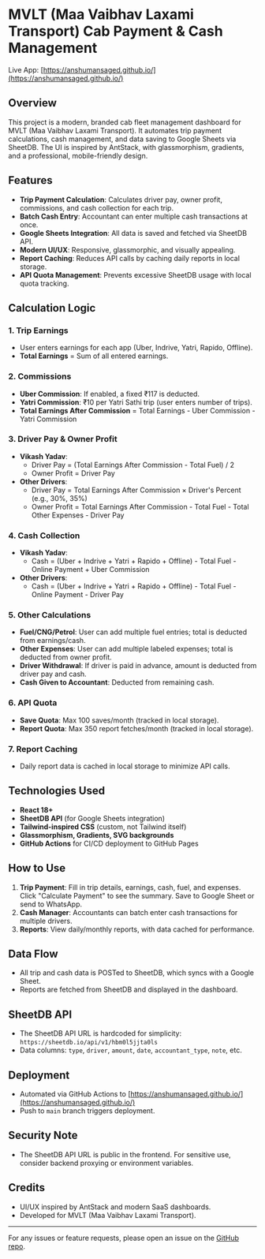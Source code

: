 # MVLT (Maa Vaibhav Laxami Transport) Cab Payment & Cash Management

Live App: [https://anshumansaged.github.io/](https://anshumansaged.github.io/)

## Overview
This project is a modern, branded cab fleet management dashboard for MVLT (Maa Vaibhav Laxami Transport). It automates trip payment calculations, cash management, and data saving to Google Sheets via SheetDB. The UI is inspired by AntStack, with glassmorphism, gradients, and a professional, mobile-friendly design.

## Features
- **Trip Payment Calculation**: Calculates driver pay, owner profit, commissions, and cash collection for each trip.
- **Batch Cash Entry**: Accountant can enter multiple cash transactions at once.
- **Google Sheets Integration**: All data is saved and fetched via SheetDB API.
- **Modern UI/UX**: Responsive, glassmorphic, and visually appealing.
- **Report Caching**: Reduces API calls by caching daily reports in local storage.
- **API Quota Management**: Prevents excessive SheetDB usage with local quota tracking.

## Calculation Logic
### 1. **Trip Earnings**
- User enters earnings for each app (Uber, Indrive, Yatri, Rapido, Offline).
- **Total Earnings** = Sum of all entered earnings.

### 2. **Commissions**
- **Uber Commission**: If enabled, a fixed ₹117 is deducted.
- **Yatri Commission**: ₹10 per Yatri Sathi trip (user enters number of trips).
- **Total Earnings After Commission** = Total Earnings - Uber Commission - Yatri Commission

### 3. **Driver Pay & Owner Profit**
- **Vikash Yadav**:
  - Driver Pay = (Total Earnings After Commission - Total Fuel) / 2
  - Owner Profit = Driver Pay
- **Other Drivers**:
  - Driver Pay = Total Earnings After Commission × Driver's Percent (e.g., 30%, 35%)
  - Owner Profit = Total Earnings After Commission - Total Fuel - Total Other Expenses - Driver Pay

### 4. **Cash Collection**
- **Vikash Yadav**:
  - Cash = (Uber + Indrive + Yatri + Rapido + Offline) - Total Fuel - Online Payment + Uber Commission
- **Other Drivers**:
  - Cash = (Uber + Indrive + Yatri + Rapido + Offline) - Total Fuel - Online Payment - Driver Pay

### 5. **Other Calculations**
- **Fuel/CNG/Petrol**: User can add multiple fuel entries; total is deducted from earnings/cash.
- **Other Expenses**: User can add multiple labeled expenses; total is deducted from owner profit.
- **Driver Withdrawal**: If driver is paid in advance, amount is deducted from driver pay and cash.
- **Cash Given to Accountant**: Deducted from remaining cash.

### 6. **API Quota**
- **Save Quota**: Max 100 saves/month (tracked in local storage).
- **Report Quota**: Max 350 report fetches/month (tracked in local storage).

### 7. **Report Caching**
- Daily report data is cached in local storage to minimize API calls.

## Technologies Used
- **React 18+**
- **SheetDB API** (for Google Sheets integration)
- **Tailwind-inspired CSS** (custom, not Tailwind itself)
- **Glassmorphism, Gradients, SVG backgrounds**
- **GitHub Actions** for CI/CD deployment to GitHub Pages

## How to Use
1. **Trip Payment**: Fill in trip details, earnings, cash, fuel, and expenses. Click "Calculate Payment" to see the summary. Save to Google Sheet or send to WhatsApp.
2. **Cash Manager**: Accountants can batch enter cash transactions for multiple drivers.
3. **Reports**: View daily/monthly reports, with data cached for performance.

## Data Flow
- All trip and cash data is POSTed to SheetDB, which syncs with a Google Sheet.
- Reports are fetched from SheetDB and displayed in the dashboard.

## SheetDB API
- The SheetDB API URL is hardcoded for simplicity: `https://sheetdb.io/api/v1/hbm0l5jjta0ls`
- Data columns: `type`, `driver`, `amount`, `date`, `accountant_type`, `note`, etc.

## Deployment
- Automated via GitHub Actions to [https://anshumansaged.github.io/](https://anshumansaged.github.io/)
- Push to `main` branch triggers deployment.

## Security Note
- The SheetDB API URL is public in the frontend. For sensitive use, consider backend proxying or environment variables.

## Credits
- UI/UX inspired by AntStack and modern SaaS dashboards.
- Developed for MVLT (Maa Vaibhav Laxami Transport).

---
For any issues or feature requests, please open an issue on the [GitHub repo](https://github.com/anshumansaged/cab_payment).
